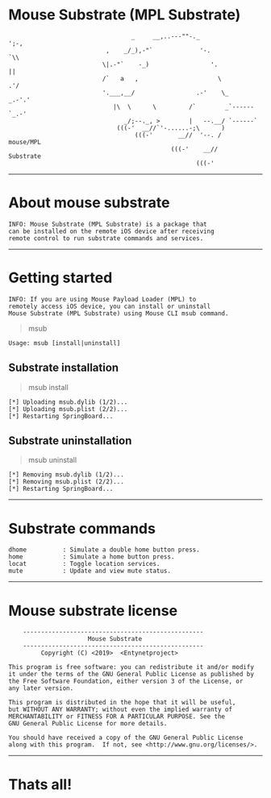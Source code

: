 # Mouse Substrate (MPL Substrate)

                                      _     __,..---""-._                 ';-,
                               ,    _/_),-"`             '-.                `\\
                              \|.-"`    -_)                 '.                ||
                              /`   a   ,                      \              .'/
                              '.___,__/                 .-'    \_        _.-'.'
                                 |\  \      \         /`        _`------`_.-'
                                    _/;--._, >        |   --.__/ `------`
                                  (((-'  __//`'-......-;\      )
                                       (((-'       __//  '--. /   mouse/MPL
                                                 (((-'    __//    Substrate
                                                        (((-'

***

# About mouse substrate

    INFO: Mouse Substrate (MPL Substrate) is a package that 
    can be installed on the remote iOS device after receiving 
    remote control to run substrate commands and services.
    
***

# Getting started

    INFO: If you are using Mouse Payload Loader (MPL) to 
    remotely access iOS device, you can install or uninstall 
    Mouse Substrate (MPL Substrate) using Mouse CLI msub command.
    
> msub

    Usage: msub [install|uninstall]

## Substrate installation

> msub install

    [*] Uploading msub.dylib (1/2)...
    [*] Uploading msub.plist (2/2)...
    [*] Restarting SpringBoard...

## Substrate uninstallation

> msub uninstall

    [*] Removing msub.dylib (1/2)...
    [*] Removing msub.plist (2/2)...
    [*] Restarting SpringBoard...

***

# Substrate commands

    dhome          : Simulate a double home button press.
    home           : Simulate a home button press.
    locat          : Toggle location services.
    mute           : Update and view mute status.

***

# Mouse substrate license
 
        --------------------------------------------------
                          Mouse Substrate          
        --------------------------------------------------
             Copyright (C) <2019>  <Entynetproject>

    This program is free software: you can redistribute it and/or modify
    it under the terms of the GNU General Public License as published by
    the Free Software Foundation, either version 3 of the License, or
    any later version.

    This program is distributed in the hope that it will be useful,
    but WITHOUT ANY WARRANTY; without even the implied warranty of
    MERCHANTABILITY or FITNESS FOR A PARTICULAR PURPOSE. See the
    GNU General Public License for more details.

    You should have received a copy of the GNU General Public License
    along with this program.  If not, see <http://www.gnu.org/licenses/>.                

***

# Thats all!
